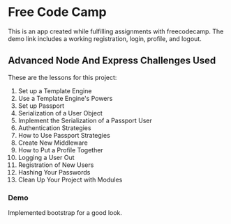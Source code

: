 # Free Code Camp 
This is an app created while fulfilling assignments with freecodecamp. The demo link includes a working registration, login, profile, and logout.  
  
## Advanced  Node And Express Challenges Used  
These are the lessons for this project:  
1. Set up a Template Engine  
1. Use a Template Engine's Powers
1. Set up Passport
1. Serialization of a User Object
1. Implement the Serialization of a Passport User
1. Authentication Strategies
1. How to Use Passport Strategies
1. Create New Middleware
1. How to Put a Profile Together
1. Logging a User Out
1. Registration of New Users
1. Hashing Your Passwords
1. Clean Up Your Project with Modules  
  
 ### Demo
 Implemented bootstrap for a good look.
